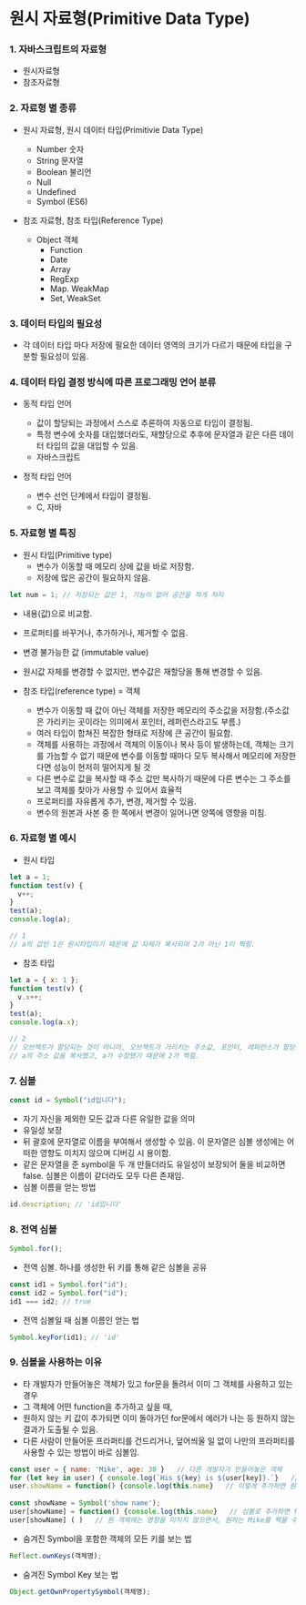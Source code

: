 # 원시 자료형(Primitive Data Type)

### 1. 자바스크립트의 자료형

- 원시자료형
- 참조자료형

### 2. 자료형 별 종류

- 원시 자료형, 원시 데이터 타입(Primitivie Data Type)

  - Number 숫자
  - String 문자열
  - Boolean 불리언
  - Null
  - Undefined
  - Symbol (ES6)

- 참조 자료형, 참조 타입(Reference Type)
  - Object 객체
    - Function
    - Date
    - Array
    - RegExp
    - Map. WeakMap
    - Set, WeakSet

### 3. 데이터 타입의 필요성

- 각 데이터 타입 마다 저장에 필요한 데이터 영역의 크기가 다르기 때문에 타입을 구분할 필요성이 있음.

### 4. 데이터 타입 결정 방식에 따른 프로그래밍 언어 분류

- 동적 타입 언어

  - 값이 할당되는 과정에서 스스로 추론하여 자동으로 타입이 결정됨.
  - 특정 변수에 숫자를 대입했더라도, 재할당으로 추후에 문자열과 같은 다른 데이터 타입의 값을 대입할 수 있음.
  - 자바스크립트

- 정적 타입 언어
  - 변수 선언 단계에서 타입이 결정됨.
  - C, 자바

### 5. 자료형 별 특징

- 원시 타입(Primitive type)
  - 변수가 이동할 때 메모리 상에 값을 바로 저장함.
  - 저장에 많은 공간이 필요하지 않음.

```javascript
let num = 1; // 저장되는 값은 1, 기능이 없어 공간을 적게 차지
```

- 내용(값)으로 비교함.
- 프로퍼티를 바꾸거나, 추가하거나, 제거할 수 없음.
- 변경 불가능한 값 (immutable value)
- 원시값 자체를 변경할 수 없지만, 변수값은 재할당을 통해 변경할 수 있음.

- 참조 타입(reference type) = 객체
  - 변수가 이동할 때 값이 아닌 객체를 저장한 메모리의 주소값을 저장함.(주소값은 가리키는 곳이라는 의미에서 포인터, 레퍼런스라고도 부름.)
  - 여러 타입이 합쳐진 복잡한 형태로 저장에 큰 공간이 필요함.
  - 객체를 사용하는 과정에서 객체의 이동이나 복사 등이 발생하는데,
    객체는 크기를 가늠할 수 없기 때문에 변수를 이동할 때마다 모두 복사해서 메모리에 저장한다면
    성능이 현저히 떨어지게 될 것
  - 다른 변수로 값을 복사할 때 주소 값만 복사하기 때문에
    다른 변수는 그 주소를 보고 객체를 찾아가 사용할 수 있어서 효율적
  - 프로퍼티를 자유롭게 추가, 변경, 제거할 수 있음.
  - 변수의 원본과 사본 중 한 쪽에서 변경이 일어나면 양쪽에 영향을 미침.

### 6. 자료형 별 예시

- 원시 타입

```javascript
let a = 1;
function test(v) {
  v++;
}
test(a);
console.log(a);

// 1
// a의 값인 1은 원시타입이기 때문에 값 자체가 복사되어 2가 아닌 1이 찍힘.
```

- 참조 타입

```javascript
let a = { x: 1 };
function test(v) {
  v.x++;
}
test(a);
console.log(a.x);

// 2
// 오브젝트가 할당되는 것이 아니라, 오브젝트가 가리키는 주소값, 포인터, 레퍼런스가 할당됨.
// a의 주소 값을 복사했고, a가 수정됐기 때문에 2가 찍힘.
```

### 7. 심볼

```javascript
const id = Symbol("id입니다");
```

- 자기 자신을 제외한 모든 값과 다른 유일한 값을 의미
- 유일성 보장
- 뒤 괄호에 문자열로 이름을 부여해서 생성할 수 있음. 이 문자열은 심볼 생성에는 어떠한 영향도 미치지 않으며 디버깅 시 용이함.
- 같은 문자열을 준 symbol을 두 개 만들더라도 유일성이 보장되어 둘을 비교하면 false. 심볼은 이름이 같더라도 모두 다른 존재임.
- 심볼 이름을 얻는 방법

```javascript
id.description; // 'id입니다'
```

### 8. 전역 심볼

```javascript
Symbol.for();
```

- 전역 심볼. 하나를 생성한 뒤 키를 통해 같은 심볼을 공유

```javascript
const id1 = Symbol.for("id");
const id2 = Symbol.for("id");
id1 === id2; // true
```

- 전역 심볼일 때 심볼 이름인 얻는 법

```javascript
Symbol.keyFor(id1); // 'id'
```

### 9. 심볼을 사용하는 이유

- 타 개발자가 만들어놓은 객체가 있고 for문을 돌려서 이미 그 객체를 사용하고 있는 경우
- 그 객체에 어떤 function을 추가하고 싶을 때,
- 원하지 않는 키 값이 추가되면 이미 돌아가던 for문에서 에러가 나는 등 원하지 않는 결과가 도출될 수 있음.
- 다른 사람이 만들어둔 프라퍼티를 건드리거나, 덮어씌울 일 없이 나만의 프라퍼티를 사용할 수 있는 방법이 바로 심볼임.

```javascript
const user = { name: 'Mike', age: 30 }   // 다른 개발자가 만들어놓은 객체
for (let key in user) { console.log(`His ${key} is ${user[key]}.`}   // 키 값을 순회하며 사용자에게 콘솔을 찍는 상황
user.showName = function() {console.log(this.name}   // 이렇게 추가하면 원치 않는 결과가 생길 수 있음
 
const showName = Symbol('show name');
user[showName] = function() {console.log(this.name}   // 심볼로 추가하면 for문에는 숨겨져서 영향을 미치지 않음
user[showName] ( )   // 원 객체에는 영향을 미치지 않으면서, 원하는 Mike를 찍을 수 있음
```

- 숨겨진 Symbol을 포함한 객체의 모든 키를 보는 법

```javascript
Reflect.ownKeys(객체명);
```

- 숨겨진 Symbol Key 보는 법

```javascript
Object.getOwnPropertySymbol(객체명);
```
